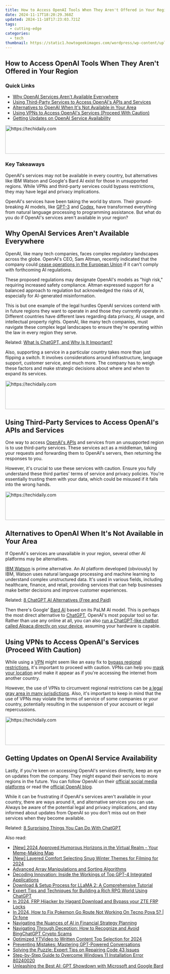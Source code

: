 ```yaml
---
title: How to Access OpenAI Tools When They Aren't Offered in Your Region
date: 2024-11-17T18:20:29.368Z
updated: 2024-11-18T17:23:03.721Z
tags:
  - cutting-edge
categories:
  - tech
thumbnail: https://static1.howtogeekimages.com/wordpress/wp-content/uploads/2023/05/52753097926_49a33c5d9b_o-1.jpg
---
```


## How to Access OpenAI Tools When They Aren't Offered in Your Region

### Quick Links

* [Why OpenAI Services Aren't Available Everywhere](https://youtube-sure.techidaily.com/n-2024-charting-creators-fortune-revenue-generated-from-youtube-advertisements/)
* [Using Third-Party Services to Access OpenAI's APIs and Services](https://extra-resources.techidaily.com/silent-voices-in-the-social-media-arena-ig-live-edition/)
* [Alternatives to OpenAI When It's Not Available in Your Area](https://video-screen-grab.techidaily.com/new-2024-approved-top-eight-video-grabber-software/)
* [Using VPNs to Access OpenAI's Services (Proceed With Caution)](https://www.howtogeek.com/881382/what-to-do-if-openais-services-are-not-available-in-your-country/#using-vpns-to-access-openai-s-services-proceed-with-caution)
* [Getting Updates on OpenAI Service Availability](https://win11-tips.techidaily.com/master-your-moves-fixed-tips-to-overcome-windows-lags-in-sw-battlefront-2/)

<!-- affiliate ads begin -->
<a href="https://appsumo.8odi.net/c/5597632/2130889/7443" target="_top" id="2130889">
  <img src="//a.impactradius-go.com/display-ad/7443-2130889" border="0" alt="https://techidaily.com" width="600" height="90"/>
</a>
<img height="0" width="0" src="https://appsumo.8odi.net/i/5597632/2130889/7443" style="position:absolute;visibility:hidden;" border="0" />
<!-- affiliate ads end -->

### Key Takeaways

 OpenAI's services may not be available in every country, but alternatives like IBM Watson and Google's Bard AI exist for those in unsupported regions. While VPNs and third-party services could bypass restrictions, they may have legal and privacy implications.

 OpenAI's services have been taking the world by storm. Their ground-breaking AI models, like [GPT-3](https://pokemon-go-android.techidaily.com/in-2024-15-best-strongest-pokemon-to-use-in-pokemon-go-pvp-leagues-for-honor-x50i-drfone-by-drfone-virtual-android/) and [Codex](https://openai.com/blog/openai-codex), have transformed everything from natural language processing to programming assistance. But what do you do if OpenAI's services aren't available in your region?

##  Why OpenAI Services Aren't Available Everywhere

 OpenAI, like many tech companies, faces complex regulatory landscapes across the globe. OpenAI's CEO, Sam Altman, recently indicated that the company could [cease operations in the European Union](https://www.zdnet.com/article/openai-could-cease-operating-in-eu-countries-due-to-ai-regulations/) if it can't comply with forthcoming AI regulations.

 These proposed regulations may designate OpenAI's models as "high risk," requiring increased safety compliance. Altman expressed support for a balanced approach to regulation but acknowledged the risks of AI, especially for AI-generated misinformation.

 This is but one example of the legal hurdles OpenAI services contend with in future regions they want to operate in and those they currently operate in. Different countries have different laws regarding data privacy, AI usage, and intellectual property rights. OpenAI, like many tech companies, must navigate these complex legal landscapes to ensure they're operating within the law in every region they serve.

Related: [What Is ChatGPT, and Why Is It Important?](https://smart-video-editing.techidaily.com/new-how-to-find-free-sites-for-sound-effect-and-add-them-in-final-cut-pro-for-2024/) 

 Also, supporting a service in a particular country takes more than just flipping a switch. It involves considerations around infrastructure, language support, customer service, and much more. The company has to weigh these factors and make strategic decisions about where and when to expand its services.

<!-- affiliate ads begin -->
<a href="https://appsumo.8odi.net/c/5597632/2094422/7443" target="_top" id="2094422">
  <img src="//a.impactradius-go.com/display-ad/7443-2094422" border="0" alt="https://techidaily.com" width="728" height="90"/>
</a>
<img height="0" width="0" src="https://appsumo.8odi.net/i/5597632/2094422/7443" style="position:absolute;visibility:hidden;" border="0" />
<!-- affiliate ads end -->

##  Using Third-Party Services to Access OpenAI's APIs and Services

 One way to access [OpenAI's APIs](https://review-topics.techidaily.com/how-to-unlock-iphone-xs-without-passcode-by-drfone-ios-unlock-ios-unlock/) and services from an unsupported region is to use third-party services. These services act as a middleman, taking your requests and forwarding them to OpenAI's servers, then returning the responses to you.

 However, it's crucial to use these services with caution. Ensure you fully understand these third parties' terms of service and privacy policies. You're essentially trusting them with your data, which could be misused if it falls into the wrong hands.

<!-- affiliate ads begin -->
<a href="https://laganoo.pxf.io/c/5597632/1657399/16446" target="_top" id="1657399">
  <img src="//a.impactradius-go.com/display-ad/16446-1657399" border="0" alt="https://techidaily.com" width="728" height="90"/>
</a>
<img height="0" width="0" src="https://laganoo.pxf.io/i/5597632/1657399/16446" style="position:absolute;visibility:hidden;" border="0" />
<!-- affiliate ads end -->

##  Alternatives to OpenAI When It's Not Available in Your Area

 If OpenAI's services are unavailable in your region, several other AI platforms may be alternatives.

[IBM Watson](https://www.ibm.com/watson) is prime alternative. An AI platform developed (obviously) by IBM, Watson uses natural language processing and machine learning to understand complex unstructured data. It's used in various fields, including healthcare, finance, and retail, providing services that can help businesses make better decisions and improve customer experiences.

Related: [8 ChatGPT AI Alternatives (Free and Paid)](https://screen-mirroring-recording.techidaily.com/in-2024-3-must-know-methods-to-record-on-your-ipad/) 

 Then there's Google' [Bard AI](https://bard.google.com/) based on its PaLM AI model. This is perhaps the most direct alternative to [ChatGPT](https://smart-video-editing.techidaily.com/new-how-to-find-free-sites-for-sound-effect-and-add-them-in-final-cut-pro-for-2024/), OpenAI's most popular tool so far. Rather than use any online at all, you can also [run a ChatGPT-like chatbot called Alpaca directly on your device](https://tech-revival.techidaily.com/solving-the-problem-why-does-chatgpt-forget-our-talks/), assuming your hardware is capable.

##  Using VPNs to Access OpenAI's Services (Proceed With Caution)

 While using a [VPN](https://extra-guidance.techidaily.com/2024-approved-masterclass-in-3d-color-grading-with-custom-luts/) might seem like an easy fix to [bypass regional restrictions](https://android-transfer.techidaily.com/in-2024-4-ways-to-transfer-music-from-honor-70-lite-5g-to-iphone-drfone-by-drfone-transfer-from-android-transfer-from-android/), it's important to proceed with caution. VPNs can help you [mask your location](https://screen-capture.techidaily.com/new-securing-your-pc-gaming-memories-best-techniques-for-2024/) and make it appear as if you're accessing the internet from another country.

 However, the use of VPNs to circumvent regional restrictions can be [a legal gray area in many jurisdictions](https://vp-tips.techidaily.com/new-2024-approved-crafting-customized-clips-on-iphone-3-free-music-integration-techniques/). Also, it's important to keep in mind that the use of VPNs may violate the terms of service of some companies or your country, potentially resulting in the suspension of your account or legal repercussions.

<!-- affiliate ads begin -->
<a href="https://appsumo.8odi.net/c/5597632/2144284/7443" target="_top" id="2144284">
  <img src="//a.impactradius-go.com/display-ad/7443-2144284" border="0" alt="https://techidaily.com" width="728" height="90"/>
</a>
<img height="0" width="0" src="https://appsumo.8odi.net/i/5597632/2144284/7443" style="position:absolute;visibility:hidden;" border="0" />
<!-- affiliate ads end -->

##  Getting Updates on OpenAI Service Availability

 Lastly, if you're keen on accessing OpenAI's services directly, keep an eye on updates from the company. They might expand their services to more regions in the future. You can follow OpenAI on their [official social media platforms](https://twitter.com/OpenAI) or read the [official OpenAI blog](https://openai.com/blog).

 While it can be frustrating if OpenAI's services aren't available in your country, there are ways around it, and alternative services you can use. Always be aware of the potential legal and privacy implications, and stay informed about updates from OpenAI so you don't miss out on their services when they become available.

Related: [8 Surprising Things You Can Do With ChatGPT](https://facebook-clips.techidaily.com/updated-achieve-higher-interactions-mastering-the-art-of-square-videos-for-2024/)

<ins class="adsbygoogle"
     style="display:block"
     data-ad-format="autorelaxed"
     data-ad-client="ca-pub-7571918770474297"
     data-ad-slot="1223367746"></ins>

<ins class="adsbygoogle"
     style="display:block"
     data-ad-client="ca-pub-7571918770474297"
     data-ad-slot="8358498916"
     data-ad-format="auto"
     data-full-width-responsive="true"></ins>

<span class="atpl-alsoreadstyle">Also read:</span>
<div><ul>
<li><a href="https://fox-access.techidaily.com/new-2024-approved-humorous-horizons-in-the-virtual-realm-your-meme-making-map/"><u>[New] 2024 Approved Humorous Horizons in the Virtual Realm - Your Meme-Making Map</u></a></li>
<li><a href="https://youtube-lab.techidaily.com/ayered-comfort-selecting-snug-winter-themes-for-filming-for-2024/"><u>[New] Layered Comfort Selecting Snug Winter Themes for Filming for 2024</u></a></li>
<li><a href="https://youtube-videos.techidaily.com/advanced-array-manipulations-and-sorting-algorithms/"><u>Advanced Array Manipulations and Sorting Algorithms</u></a></li>
<li><a href="https://tech-haven.techidaily.com/decoding-innovation-inside-the-workings-of-top-gpt-4-integrated-applications/"><u>Decoding Innovation: Inside the Workings of Top GPT-4 Integrated Applications</u></a></li>
<li><a href="https://tech-haven.techidaily.com/download-and-setup-process-for-llama-2-a-comprehensive-tutorial/"><u>Download & Setup Process for LLaMA 2: A Comprehensive Tutorial</u></a></li>
<li><a href="https://tech-haven.techidaily.com/expert-tips-and-techniques-for-building-a-rich-rpg-world-using-chatgpt/"><u>Expert Tips and Techniques for Building a Rich RPG World Using ChatGPT</u></a></li>
<li><a href="https://bypass-frp.techidaily.com/in-2024-frp-hijacker-by-hagard-download-and-bypass-your-zte-frp-locks-by-drfone-android/"><u>In 2024, FRP Hijacker by Hagard Download and Bypass your ZTE FRP Locks</u></a></li>
<li><a href="https://android-pokemon-go.techidaily.com/in-2024-how-to-fix-pokemon-go-route-not-working-on-tecno-pova-5-drfone-by-drfone-virtual-android/"><u>In 2024, How to Fix Pokemon Go Route Not Working On Tecno Pova 5? | Dr.fone</u></a></li>
<li><a href="https://tech-haven.techidaily.com/navigating-the-nuances-of-ai-in-financial-strategy-planning/"><u>Navigating the Nuances of AI in Financial Strategy Planning</u></a></li>
<li><a href="https://tech-haven.techidaily.com/navigating-through-deception-how-to-recognize-and-avoid-bingchatgpt-crypto-scams/"><u>Navigating Through Deception: How to Recognize and Avoid BingChatGPT Crypto Scams</u></a></li>
<li><a href="https://facebook-record-videos.techidaily.com/optimized-ytvideo-to-written-content-top-selection-for-2024/"><u>Optimized YTVideo to Written Content Top Selection for 2024</u></a></li>
<li><a href="https://tech-haven.techidaily.com/preventing-mistakes-mastering-gpt-powered-conversations/"><u>Preventing Mistakes: Mastering GPT-Powered Conversations</u></a></li>
<li><a href="https://technical-tips.techidaily.com/solving-the-puzzle-expert-tips-on-repairing-code-43-issues/"><u>Solving the Puzzle: Expert Tips on Repairing Code 43 Issues</u></a></li>
<li><a href="https://win-howtos.techidaily.com/step-by-step-guide-to-overcome-windows-11-installation-error-80240020/"><u>Step-by-Step Guide to Overcome Windows 11 Installation Error 80240020</u></a></li>
<li><a href="https://tech-haven.techidaily.com/unleashing-the-best-ai-gpt-showdown-with-microsoft-and-google-bard/"><u>Unleashing the Best AI: GPT Showdown with Microsoft and Google Bard</u></a></li>
</ul></div>


